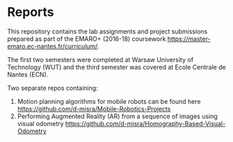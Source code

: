 # Reports
This repository contains the lab assignments and project submissions prepared as part of the EMARO+ (2016-18) coursework https://master-emaro.ec-nantes.fr/curriculum/. 

The first two semesters were completed at Warsaw University of Technology (WUT) and the third semester was covered at Ecole Centrale de Nantes (ECN). 

Two separate repos containing: 
1. Motion planning algorithms for mobile robots can be found here https://github.com/d-misra/Mobile-Robotics-Projects 
2. Performing Augmented Reality (AR) from a sequence of images using visual odometry https://github.com/d-misra/Homography-Based-Visual-Odometry
